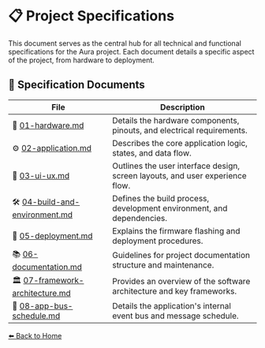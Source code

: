 # 📋 Project Specifications

This document serves as the central hub for all technical and functional specifications for the Aura project. Each document details a specific aspect of the project, from hardware to deployment.

## 📂 Specification Documents

| File                               | Description                                                                 |
| ---------------------------------- | --------------------------------------------------------------------------- |
| 📝 [01-hardware.md](specs/01-hardware.md) | Details the hardware components, pinouts, and electrical requirements.      |
| ⚙️ [02-application.md](specs/02-application.md) | Describes the core application logic, states, and data flow.                |
| 🎨 [03-ui-ux.md](specs/03-ui-ux.md) | Outlines the user interface design, screen layouts, and user experience flow. |
| 🛠️ [04-build-and-environment.md](specs/04-build-and-environment.md) | Defines the build process, development environment, and dependencies.         |
| 🚀 [05-deployment.md](specs/05-deployment.md) | Explains the firmware flashing and deployment procedures.                   |
| 📚 [06-documentation.md](specs/06-documentation.md) | Guidelines for project documentation structure and maintenance.             |
| 🏛️ [07-framework-architecture.md](specs/07-framework-architecture.md) | Provides an overview of the software architecture and key frameworks.       |
| 🚌 [08-app-bus-schedule.md](specs/08-app-bus-schedule.md) | Details the application's internal event bus and message schedule.          |

[⬅️ Back to Home](./README.md) 